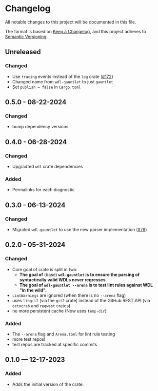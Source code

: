 # Changelog

All notable changes to this project will be documented in this file.

The format is based on [Keep a Changelog](https://keepachangelog.com/en/1.1.0/),
and this project adheres to [Semantic Versioning](https://semver.org/spec/v2.0.0.html).

## Unreleased

### Changed

* Use `tracing` events instead of the `log` crate ([#172](https://github.com/stjude-rust-labs/wdl/pull/172))
* Changed name from `wdl-gauntlet` to just `gauntlet`
* Set `publish = false` in `Cargo.toml`

## 0.5.0 - 08-22-2024

### Changed

* bump dependency versions

## 0.4.0 - 06-28-2024

### Changed

* Upgradted `wdl` crate dependencies

### Added

* Permalinks for each diagnostic

## 0.3.0 - 06-13-2024

### Changed

* Migrated `wdl-gauntlet` to use the new parser implementation ([#76](https://github.com/stjude-rust-labs/wdl/pull/76))

## 0.2.0 - 05-31-2024

### Changed

* Core goal of crate is split in two:
  * **The goal of** (base) **`wdl-gauntlet` is to ensure the parsing of syntactically valid WDLs never regresses.**
  * **The goal of `wdl-gauntlet --arena` is to test lint rules against WDL "in the wild".**
* `LintWarnings` are ignored (when there is no `--arena` flag)
* uses `libgit2` (via the `git2` crate) instead of the GitHub REST API (via `octocrab` and `reqwest` crates)
* no more persistent cache (Now uses `temp-dir`)

### Added

* The `--arena` flag and `Arena.toml` for lint rule testing
* more test repos!
* test repos are tracked at specific commits

## 0.1.0 — 12-17-2023

### Added

* Adds the initial version of the crate.

